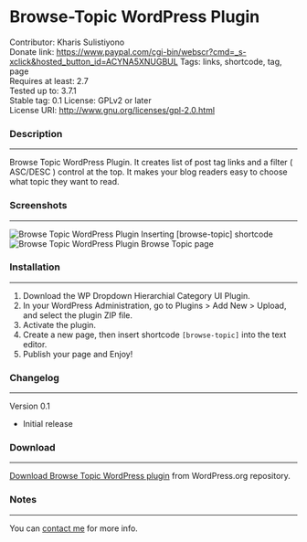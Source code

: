 Browse-Topic WordPress Plugin
=============================

Contributor: Kharis Sulistiyono  
Donate link: https://www.paypal.com/cgi-bin/webscr?cmd=_s-xclick&hosted_button_id=ACYNA5XNUGBUL
Tags: links, shortcode, tag, page  
Requires at least: 2.7  
Tested up to: 3.7.1  
Stable tag: 0.1 
License: GPLv2 or later  
License URI: http://www.gnu.org/licenses/gpl-2.0.html


### Description
---

Browse Topic WordPress Plugin. It creates list of post tag links and a filter ( ASC/DESC ) control at the top. It makes your blog readers easy to choose what topic they want to read.


### Screenshots
---

<img src="https://raw.github.com/kharissulistiyo/Browse-Topic/master/screenshot-1.png" alt="Browse Topic WordPress Plugin" />
Inserting [browse-topic] shortcode

<img src="https://raw.github.com/kharissulistiyo/Browse-Topic/master/screenshot-2.png" alt="Browse Topic WordPress Plugin" />
Browse Topic page



### Installation 
---

1. Download the WP Dropdown Hierarchial Category UI Plugin.
2. In your WordPress Administration, go to Plugins > Add New > Upload, and select the plugin ZIP file.
3. Activate the plugin.
4. Create a new page, then insert shortcode <code>[browse-topic]</code>  into the text editor.
5. Publish your page and Enjoy!


### Changelog
---

Version 0.1

- Initial release

### Download
---

<a href="http://wordpress.org/plugins/browse-topic/" target="_blank">Download Browse Topic WordPress plugin</a> from WordPress.org repository.


### Notes
---

You can <a href="mailto:kharisblank@gmail.com" target="_blank">contact me</a> for more info.